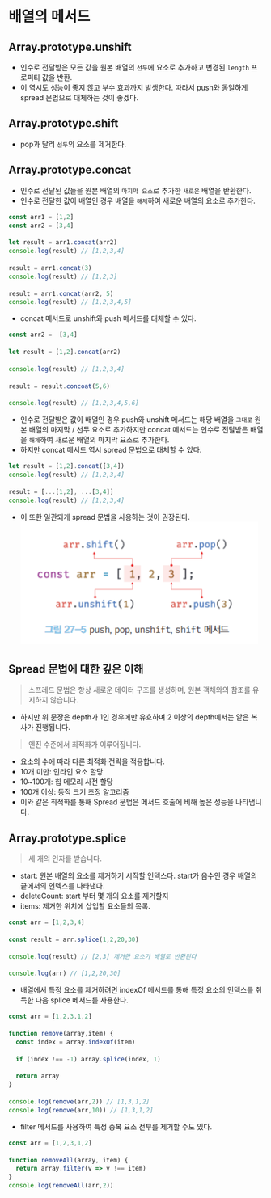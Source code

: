 # 배열의 메서드

## Array.prototype.unshift
- 인수로 전달받은 모든 값을 원본 배열의 `선두`에 요소로 추가하고 변경된 `length` 프로퍼티 값을 반환.
- 이 역시도 성능이 좋지 않고 부수 효과까지 발생한다. 따라서 push와 동일하게 spread 문법으로 대체하는 것이 좋겠다.

## Array.prototype.shift
- pop과 달리 `선두`의 요소를 제거한다.

## Array.prototype.concat
- 인수로 전달된 값들을 원본 배열의 `마지막 요소`로 추가한 `새로운` 배열을 반환한다.
- 인수로 전달한 값이 배열인 경우 배열을 `해체`하여 새로운 배열의 요소로 추가한다.
```js
const arr1 = [1,2]
const arr2 = [3,4]

let result = arr1.concat(arr2)
console.log(result) // [1,2,3,4]

result = arr1.concat(3)
console.log(result) // [1,2,3]

result = arr1.concat(arr2, 5)
console.log(result) // [1,2,3,4,5]
```  
- concat 메서드로 unshift와 push 메서드를 대체할 수 있다.
```js
const arr2 =  [3,4]

let result = [1,2].concat(arr2)

console.log(result) // [1,2,3,4]

result = result.concoat(5,6)

console.log(result) // [1,2,3,4,5,6]
``` 
- 인수로 전달받은 값이 배열인 경우 push와 unshift 메서드는 해당 배열을 `그대로` 원본 배열의 마지막 / 선두 요소로 추가하지만 concat 메서드는 인수로 전달받은 배열을 `해체`하여 새로운 배열의 마지막 요소로 추가한다. 
- 하지만 concat 메서드 역시 spread 문법으로 대체할 수 있다.
```js
let result = [1,2].concat([3,4])
console.log(result) // [1,2,3,4]

result = [...[1,2], ...[3,4]]
console.log(result) // [1,2,3,4]
```
- 이 또한 일관되게 spread 문법을 사용하는 것이 권장된다. 
![alt text](image.png)
## Spread 문법에 대한 깊은 이해
> 스프레드 문법은 항상 새로운 데이터 구조를 생성하며, 원본 객체와의 참조를 유지하지 않습니다. 
- 하지만 위 문장은 depth가 1인 경우에만 유효하며 2 이상의 depth에서는 얕은 복사가 진행됩니다. 

> 엔진 수준에서 최적화가 이루어집니다.
- 요소의 수에 따라 다른 최적화 전략을 적용합니다.
- 10개 미만: 인라인 요소 할당
- 10~100개: 힙 메모리 사전 할당
- 100개 이상: 동적 크기 조정 알고리즘
- 이와 같은 최적화를 통해 Spread 문법은 메서드 호출에 비해 높은 성능을 나타냅니다. 

## Array.prototype.splice
> 세 개의 인자를 받습니다.
- start: 원본 배열의 요소를 제거하기 시작할 인덱스다. start가 음수인 경우 배열의 끝에서의 인덱스를 나타낸다. 
- deleteCount: start 부터 몇 개의 요소를 제거할지
- items: 제거한 위치에 삽입할 요소들의 목록. 
```js
const arr = [1,2,3,4]

const result = arr.splice(1,2,20,30)

console.log(result) // [2,3] 제거한 요소가 배열로 반환된다

console.log(arr) // [1,2,20,30]
```
- 배열에서 특정 요소를 제거하려면 indexOf 메서드를 통해 특정 요소의 인덱스를 취득한 다음 splice 메서드를 사용한다. 
```js
const arr = [1,2,3,1,2]

function remove(array,item) {
  const index = array.indexOf(item)

  if (index !== -1) array.splice(index, 1)
  
  return array
}

console.log(remove(arr,2)) // [1,3,1,2]
console.log(remove(arr,10)) // [1,3,1,2]
```
- filter 메서드를 사용하여 특정 중복 요소 전부를 제거할 수도 있다.
```js
const arr = [1,2,3,1,2]

function removeAll(array, item) {
  return array.filter(v => v !== item)
}
console.log(removeAll(arr,2))
```